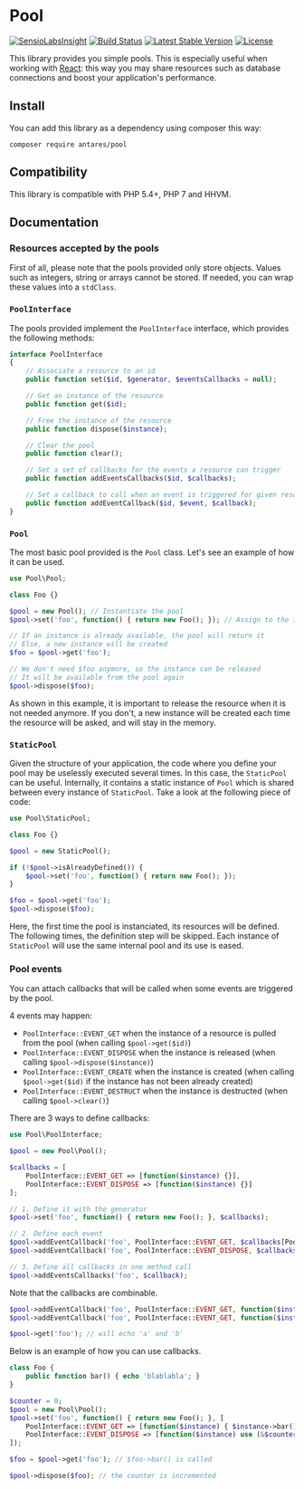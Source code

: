 # Pool

[![SensioLabsInsight](https://insight.sensiolabs.com/projects/77d14077-a55c-4282-8f27-c8475d1bf7da/mini.png)](https://insight.sensiolabs.com/projects/77d14077-a55c-4282-8f27-c8475d1bf7da)
[![Build Status](https://travis-ci.org/antares993/Pool.svg?branch=master)](https://travis-ci.org/antares993/Pool)
[![Latest Stable Version](https://poser.pugx.org/antares/pool/v/stable)](https://packagist.org/packages/antares/pool)
[![License](https://poser.pugx.org/antares/pool/license)](https://packagist.org/packages/antares/pool)


This library provides you simple pools. This is especially useful when working with [React](http://reactphp.org/): this way you may share resources such as database connections and boost your application's performance.

## Install

You can add this library as a dependency using composer this way:

```
composer require antares/pool
```

## Compatibility

This library is compatible with PHP 5.4+, PHP 7 and HHVM.

## Documentation

### Resources accepted by the pools

First of all, please note that the pools provided only store objects. Values such as integers, string or arrays cannot be stored. If needed, you can wrap these values into a `stdClass`.

### `PoolInterface`

The pools provided implement the `PoolInterface` interface, which provides the following methods:

```php
interface PoolInterface
{
    // Associate a resource to an id
    public function set($id, $generator, $eventsCallbacks = null);

    // Get an instance of the resource
    public function get($id);

    // Free the instance of the resource
    public function dispose($instance);

    // Clear the pool
    public function clear();

    // Set a set of callbacks for the events a resource can trigger
    public function addEventsCallbacks($id, $callbacks);

    // Set a callback to call when an event is triggered for given resource
    public function addEventCallback($id, $event, $callback);
}
```

### `Pool`

The most basic pool provided is the `Pool` class. Let's see an example of how it can be used.

```php
use Pool\Pool;

class Foo {}

$pool = new Pool(); // Instantiate the pool
$pool->set('foo', function() { return new Foo(); }); // Assign to the id 'foo' a generator returning an instance of Foo

// If an instance is already available, the pool will return it
// Else, a new instance will be created
$foo = $pool->get('foo');

// We don't need $foo anymore, so the instance can be released
// It will be available from the pool again
$pool->dispose($foo);

```

As shown in this example, it is important to release the resource when it is not needed anymore. If you don't, a new instance will be created each time the resource will be asked, and will stay in the memory.

### `StaticPool`

Given the structure of your application, the code where you define your pool may be uselessly executed several times. In this case, the `StaticPool` can be useful. Internally, it contains a static instance of `Pool` which is shared between every instance of `StaticPool`. Take a look at the following piece of code:

```php
use Pool\StaticPool;

class Foo {}

$pool = new StaticPool();

if (!$pool->isAlreadyDefined()) {
    $pool->set('foo', function() { return new Foo(); });
}

$foo = $pool->get('foo');
$pool->dispose($foo);
```

Here, the first time the pool is instanciated, its resources will be defined. The following times, the definition step will be skipped. Each instance of `StaticPool` will use the same internal pool and its use is eased.

### Pool events

You can attach callbacks that will be called when some events are triggered by the pool.

4 events may happen:

- `PoolInterface::EVENT_GET` when the instance of a resource is pulled from the pool (when calling `$pool->get($id)`)
- `PoolInterface::EVENT_DISPOSE` when the instance is released (when calling `$pool->dispose($instance)`)
- `PoolInterface::EVENT_CREATE` when the instance is created (when calling `$pool->get($id)` if the instance has not been already created)
- `PoolInterface::EVENT_DESTRUCT` when the instance is destructed (when calling `$pool->clear()`)

There are 3 ways to define callbacks:

```php
use Pool\PoolInterface;

$pool = new Pool\Pool();

$callbacks = [
    PoolInterface::EVENT_GET => [function($instance) {}],
    PoolInterface::EVENT_DISPOSE => [function($instance) {}]
];

// 1. Define it with the generator
$pool->set('foo', function() { return new Foo(); }, $callbacks);

// 2. Define each event
$pool->addEventCallback('foo', PoolInterface::EVENT_GET, $callbacks[PoolInterface::EVENT_GET][0]);
$pool->addEventCallback('foo', PoolInterface::EVENT_DISPOSE, $callbacks[PoolInterface::EVENT_DISPOSE][0]);

// 3. Define all callbacks in one method call
$pool->addEventsCallbacks('foo', $callback);
```

Note that the callbacks are combinable.

```php
$pool->addEventCallback('foo', PoolInterface::EVENT_GET, function($instance) { echo 'a'; });
$pool->addEventCallback('foo', PoolInterface::EVENT_GET, function($instance) { echo 'b'; });

$pool->get('foo'); // will echo 'a' and 'b'
```

Below is an example of how you can use callbacks.

```php
class Foo {
    public function bar() { echo 'blablabla'; }
}

$counter = 0;
$pool = new Pool\Pool();
$pool->set('foo', function() { return new Foo(); }, [
    PoolInterface::EVENT_GET => [function($instance) { $instance->bar(); }],
    PoolInterface::EVENT_DISPOSE => [function($instance) use (&$counter) { $counter++; }]
]);

$foo = $pool->get('foo'); // $foo->bar() is called

$pool->dispose($foo); // the counter is incremented
```
